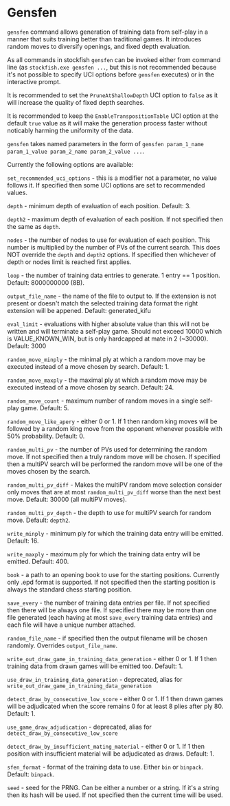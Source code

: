 # Gensfen

`gensfen` command allows generation of training data from self-play in a manner that suits training better than traditional games. It introduces random moves to diversify openings, and fixed depth evaluation.

As all commands in stockfish `gensfen` can be invoked either from command line (as `stockfish.exe gensfen ...`, but this is not recommended because it's not possible to specify UCI options before `gensfen` executes) or in the interactive prompt.

It is recommended to set the `PruneAtShallowDepth` UCI option to `false` as it will increase the quality of fixed depth searches.

It is recommended to keep the `EnableTranspositionTable` UCI option at the default `true` value as it will make the generation process faster without noticably harming the uniformity of the data.

`gensfen` takes named parameters in the form of `gensfen param_1_name param_1_value param_2_name param_2_value ...`.

Currently the following options are available:

`set_recommended_uci_options` - this is a modifier not a parameter, no value follows it. If specified then some UCI options are set to recommended values.

`depth` - minimum depth of evaluation of each position. Default: 3.

`depth2` - maximum depth of evaluation of each position. If not specified then the same as `depth`.

`nodes` - the number of nodes to use for evaluation of each position. This number is multiplied by the number of PVs of the current search. This does NOT override the `depth` and `depth2` options. If specified then whichever of depth or nodes limit is reached first applies.

`loop` - the number of training data entries to generate. 1 entry == 1 position. Default: 8000000000 (8B).

`output_file_name` - the name of the file to output to. If the extension is not present or doesn't match the selected training data format the right extension will be appened. Default: generated_kifu

`eval_limit` - evaluations with higher absolute value than this will not be written and will terminate a self-play game. Should not exceed 10000 which is VALUE_KNOWN_WIN, but is only hardcapped at mate in 2 (\~30000). Default: 3000

`random_move_minply` - the minimal ply at which a random move may be executed instead of a move chosen by search. Default: 1.

`random_move_maxply` - the maximal ply at which a random move may be executed instead of a move chosen by search. Default: 24.

`random_move_count` - maximum number of random moves in a single self-play game. Default: 5.

`random_move_like_apery` - either 0 or 1. If 1 then random king moves will be followed by a random king move from the opponent whenever possible with 50% probability. Default: 0.

`random_multi_pv` - the number of PVs used for determining the random move. If not specified then a truly random move will be chosen. If specified then a multiPV search will be performed the random move will be one of the moves chosen by the search.

`random_multi_pv_diff` - Makes the multiPV random move selection consider only moves that are at most `random_multi_pv_diff` worse than the next best move. Default: 30000 (all multiPV moves).

`random_multi_pv_depth` - the depth to use for multiPV search for random move. Default: `depth2`.

`write_minply` - minimum ply for which the training data entry will be emitted. Default: 16.

`write_maxply` - maximum ply for which the training data entry will be emitted. Default: 400.

`book` - a path to an opening book to use for the starting positions. Currently only .epd format is supported. If not specified then the starting position is always the standard chess starting position.

`save_every` - the number of training data entries per file. If not specified then there will be always one file. If specified there may be more than one file generated (each having at most `save_every` training data entries) and each file will have a unique number attached.

`random_file_name` - if specified then the output filename will be chosen randomly. Overrides `output_file_name`.

`write_out_draw_game_in_training_data_generation` - either 0 or 1. If 1 then training data from drawn games will be emitted too. Default: 1.

`use_draw_in_training_data_generation` - deprecated, alias for `write_out_draw_game_in_training_data_generation`

`detect_draw_by_consecutive_low_score` - either 0 or 1. If 1 then drawn games will be adjudicated when the score remains 0 for at least 8 plies after ply 80. Default: 1.

`use_game_draw_adjudication` - deprecated, alias for `detect_draw_by_consecutive_low_score`

`detect_draw_by_insufficient_mating_material` - either 0 or 1. If 1 then position with insufficient material will be adjudicated as draws. Default: 1.

`sfen_format` - format of the training data to use. Either `bin` or `binpack`. Default: `binpack`.

`seed` - seed for the PRNG. Can be either a number or a string. If it's a string then its hash will be used. If not specified then the current time will be used.
